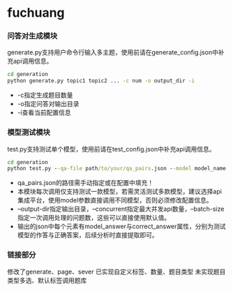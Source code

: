 # fuchuang

### 问答对生成模块

generate.py支持用户命令行输入多主题，使用前请在generate_config.json中补充api调用信息。

```cmd
cd generation
python generate.py topic1 topic2 ... -c num -o output_dir -i
```

* -c指定生成题目数量
* -o指定问答对输出目录
* -i查看当前配置信息

### 模型测试模块

test.py支持测试单个模型，使用前请在test_config.json中补充api调用信息。

```cmd
cd generation
python test.py --qa-file path/to/your/qa_pairs.json --model model_name --output-dir path/to/output --concurrent 10 --batch-size 20 
```

* qa_pairs.json的路径需手动指定或在配置中填充！
* 本模块每次调用仅支持测试一款模型，若需灵活测试多款模型，建议选择api集成平台，使用model参数直接调用不同模型，否则必须修改配置信息。
* –output-dir指定输出目录，–concurrent指定最大并发api数量，–batch-size指定一次调用处理的问题数，这些可以直接使用默认值。
* 输出的json中每个元素有model_answer与correct_answer属性，分别为测试模型的作答与正确答案，后续分析时直接提取即可。

### 链接部分
修改了generate、page、sever
已实现自定义标签、数量、题目类型
未实现题目类型多选、默认标签调用题库
